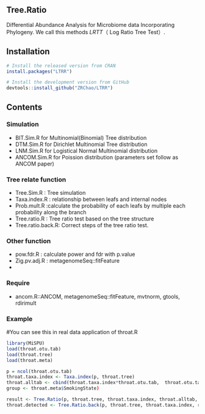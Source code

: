 ## Tree.Ratio
Differential Abundance Analysis for Microbiome data Incorporating Phylogeny. We call this methods *LRTT*（ Log Ratio Tree Test）.

## Installation

```R
# Install the released version from CRAN
install.packages("LTRR")

# Install the development version from GitHub
devtools::install_github("ZRChao/LTRR")
```
## Contents

### Simulation
* BIT.Sim.R for Multinomial(Binomial) Tree distribution
* DTM.Sim.R for Dirichlet Multinomial Tree distribution
* LNM.Sim.R for Logistical Normal Multinomial distribution 
* ANCOM.Sim.R for Poission distribution (parameters set follow as ANCOM paper)

### Tree relate function
* Tree.Sim.R : Tree simulation
* Taxa.index.R : relationship between leafs and internal nodes
* Prob.mult.R :calculate the probability of each leafs by multiple each probability along the branch
* Tree.ratio.R : Tree ratio test based on the tree structure
* Tree.ratio.back.R: Correct steps of the tree ratio test.

### Other function
* pow.fdr.R : calculate power and fdr with p.value 
* Zig.pv.adj.R : metagenomeSeq::fitFeature
*

### Require 
* ancom.R::ANCOM, metagenomeSeq::fitFeature, mvtnorm, gtools, rdirimult 

### Example
 
#You can see this in real data application of throat.R 
```R
library(MiSPU)
load(throat.otu.tab)
load(throat.tree)
load(throat.meta)

p = ncol(throat.otu.tab)
throat.taxa.index <- Taxa.index(p, throat.tree)
throat.alltab <- cbind(throat.taxa.index*throat.otu.tab,  throat.otu.tab)
group <- throat.meta$SmokingState)

result <- Tree.Ratio(p, throat.tree, throat.taxa.index, throat.alltab, group)
throat.detected <- Tree.Ratio.back(p, throat.tree, throat.taxa.index, results, group)
```
